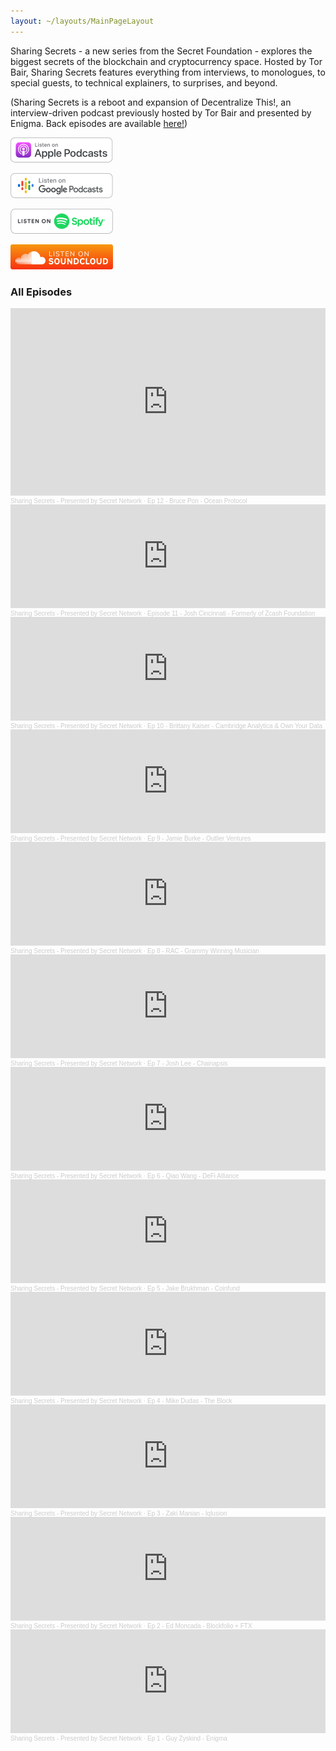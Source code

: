 ```yaml
---
layout: ~/layouts/MainPageLayout
---
```


<template v-slot:title>

## Sharing Secrets Podcast

</template>

<slim-column>

Sharing Secrets - a new series from the Secret Foundation - explores the biggest secrets of the blockchain and cryptocurrency space. Hosted by Tor Bair, Sharing Secrets features everything from interviews, to monologues, to special guests, to technical explainers, to surprises, and beyond.

(Sharing Secrets is a reboot and expansion of Decentralize This!, an interview-driven podcast previously hosted by Tor Bair and presented by Enigma. Back episodes are available [here!](https://soundcloud.com/sharing-secrets))

<grid columns="4" class="podcast-links">

[![](../src/assets/podcasts/listen-on-apple-podcasts.png)](https://podcasts.apple.com/us/podcast/sharing-secrets-presented-by-secret-network/id1438776388)

[![](../src/assets/podcasts/listen-on-google-podcasts.png)](https://podcasts.google.com/feed/aHR0cDovL2ZlZWRzLnNvdW5kY2xvdWQuY29tL3VzZXJzL3NvdW5kY2xvdWQ6dXNlcnM6NTIwNjQ4NzI4L3NvdW5kcy5yc3M=)

[![](../src/assets/podcasts/listen-on-spotify.png)](https://open.spotify.com/show/1TIx9MAFdaQidDVz32EacG)

[![](../src/assets/podcasts/listen-on-soundcloud.png)](https://soundcloud.com/sharing-secrets)

</grid>

</slim-column>

<slim-column class="all-episodes">

### All Episodes
<iframe width="100%" height="300" scrolling="no" frameborder="no" allow="autoplay" src="https://w.soundcloud.com/player/?url=https%3A//api.soundcloud.com/tracks/942455203&color=%23ff5500&auto_play=false&hide_related=false&show_comments=true&show_user=true&show_reposts=false&show_teaser=true"></iframe><div style="font-size: 10px; color: #cccccc;line-break: anywhere;word-break: normal;overflow: hidden;white-space: nowrap;text-overflow: ellipsis; font-family: Interstate,Lucida Grande,Lucida Sans Unicode,Lucida Sans,Garuda,Verdana,Tahoma,sans-serif;font-weight: 100;"><a href="https://soundcloud.com/sharing-secrets" title="Sharing Secrets - Presented by Secret Network" target="_blank" style="color: #cccccc; text-decoration: none;">Sharing Secrets - Presented by Secret Network</a> · <a href="https://soundcloud.com/sharing-secrets/ep-12-bruce-pon-ocean-protocol" title="Ep 12 - Bruce Pon - Ocean Protocol" target="_blank" style="color: #cccccc; text-decoration: none;">Ep 12 - Bruce Pon - Ocean Protocol</a></div>

<iframe width="100%" height="166" scrolling="no" frameborder="no" allow="autoplay" src="https://w.soundcloud.com/player/?url=https%3A//api.soundcloud.com/tracks/935230273&color=%23ff5500&auto_play=false&hide_related=false&show_comments=true&show_user=true&show_reposts=false&show_teaser=true"></iframe><div style="font-size: 10px; color: #cccccc;line-break: anywhere;word-break: normal;overflow: hidden;white-space: nowrap;text-overflow: ellipsis; font-family: Interstate,Lucida Grande,Lucida Sans Unicode,Lucida Sans,Garuda,Verdana,Tahoma,sans-serif;font-weight: 100;"><a href="https://soundcloud.com/sharing-secrets" title="Sharing Secrets - Presented by Secret Network" target="_blank" style="color: #cccccc; text-decoration: none;">Sharing Secrets - Presented by Secret Network</a> · <a href="https://soundcloud.com/sharing-secrets/episode-11-josh-cincinnati-formerly-of-zcash-foundation" title="Episode 11 - Josh Cincinnati - Formerly of Zcash Foundation" target="_blank" style="color: #cccccc; text-decoration: none;">Episode 11 - Josh Cincinnati - Formerly of Zcash Foundation</a></div>


<iframe width="100%" height="166" scrolling="no" frameborder="no" allow="autoplay" src="https://w.soundcloud.com/player/?url=https%3A//api.soundcloud.com/tracks/924436375&color=%23ff5500&auto_play=false&hide_related=false&show_comments=true&show_user=true&show_reposts=false&show_teaser=true"></iframe><div style="font-size: 10px; color: #cccccc;line-break: anywhere;word-break: normal;overflow: hidden;white-space: nowrap;text-overflow: ellipsis; font-family: Interstate,Lucida Grande,Lucida Sans Unicode,Lucida Sans,Garuda,Verdana,Tahoma,sans-serif;font-weight: 100;"><a href="https://soundcloud.com/sharing-secrets" title="Sharing Secrets - Presented by Secret Network" target="_blank" style="color: #cccccc; text-decoration: none;">Sharing Secrets - Presented by Secret Network</a> · <a href="https://soundcloud.com/sharing-secrets/ep-10-brittany-kaiser-cambridge-analytica-own-your-data" title="Ep 10 - Brittany Kaiser - Cambridge Analytica &amp; Own Your Data" target="_blank" style="color: #cccccc; text-decoration: none;">Ep 10 - Brittany Kaiser - Cambridge Analytica &amp; Own Your Data</a></div>


<iframe width="100%" height="166" scrolling="no" frameborder="no" allow="autoplay" src="https://w.soundcloud.com/player/?url=https%3A//api.soundcloud.com/tracks/921008992&color=%23ff5500&auto_play=false&hide_related=false&show_comments=true&show_user=true&show_reposts=false&show_teaser=true"></iframe><div style="font-size: 10px; color: #cccccc;line-break: anywhere;word-break: normal;overflow: hidden;white-space: nowrap;text-overflow: ellipsis; font-family: Interstate,Lucida Grande,Lucida Sans Unicode,Lucida Sans,Garuda,Verdana,Tahoma,sans-serif;font-weight: 100;"><a href="https://soundcloud.com/sharing-secrets" title="Sharing Secrets - Presented by Secret Network" target="_blank" style="color: #cccccc; text-decoration: none;">Sharing Secrets - Presented by Secret Network</a> · <a href="https://soundcloud.com/sharing-secrets/ep-9-jamie-burke-outlier-ventures" title="Ep 9 - Jamie Burke - Outlier Ventures" target="_blank" style="color: #cccccc; text-decoration: none;">Ep 9 - Jamie Burke - Outlier Ventures</a></div>


<iframe width="100%" height="166" scrolling="no" frameborder="no" allow="autoplay" src="https://w.soundcloud.com/player/?url=https%3A//api.soundcloud.com/tracks/917039530&color=%23ff5500&auto_play=false&hide_related=false&show_comments=true&show_user=true&show_reposts=false&show_teaser=true"></iframe><div style="font-size: 10px; color: #cccccc;line-break: anywhere;word-break: normal;overflow: hidden;white-space: nowrap;text-overflow: ellipsis; font-family: Interstate,Lucida Grande,Lucida Sans Unicode,Lucida Sans,Garuda,Verdana,Tahoma,sans-serif;font-weight: 100;"><a href="https://soundcloud.com/sharing-secrets" title="Sharing Secrets - Presented by Secret Network" target="_blank" style="color: #cccccc; text-decoration: none;">Sharing Secrets - Presented by Secret Network</a> · <a href="https://soundcloud.com/sharing-secrets/ep-8-rac-grammy-winning-musician" title="Ep 8 - RAC - Grammy Winning Musician" target="_blank" style="color: #cccccc; text-decoration: none;">Ep 8 - RAC - Grammy Winning Musician</a></div>


<iframe width="100%" height="166" scrolling="no" frameborder="no" allow="autoplay" src="https://w.soundcloud.com/player/?url=https%3A//api.soundcloud.com/tracks/912226969&color=%23ff5500&auto_play=false&hide_related=false&show_comments=true&show_user=true&show_reposts=false&show_teaser=true"></iframe><div style="font-size: 10px; color: #cccccc;line-break: anywhere;word-break: normal;overflow: hidden;white-space: nowrap;text-overflow: ellipsis; font-family: Interstate,Lucida Grande,Lucida Sans Unicode,Lucida Sans,Garuda,Verdana,Tahoma,sans-serif;font-weight: 100;"><a href="https://soundcloud.com/sharing-secrets" title="Sharing Secrets - Presented by Secret Network" target="_blank" style="color: #cccccc; text-decoration: none;">Sharing Secrets - Presented by Secret Network</a> · <a href="https://soundcloud.com/sharing-secrets/ep-7-josh-lee-chainapsis" title="Ep 7 - Josh Lee - Chainapsis" target="_blank" style="color: #cccccc; text-decoration: none;">Ep 7 - Josh Lee - Chainapsis</a></div>


<iframe width="100%" height="166" scrolling="no" frameborder="no" allow="autoplay" src="https://w.soundcloud.com/player/?url=https%3A//api.soundcloud.com/tracks/909404047&color=%23ff5500&auto_play=false&hide_related=false&show_comments=true&show_user=true&show_reposts=false&show_teaser=true"></iframe><div style="font-size: 10px; color: #cccccc;line-break: anywhere;word-break: normal;overflow: hidden;white-space: nowrap;text-overflow: ellipsis; font-family: Interstate,Lucida Grande,Lucida Sans Unicode,Lucida Sans,Garuda,Verdana,Tahoma,sans-serif;font-weight: 100;"><a href="https://soundcloud.com/sharing-secrets" title="Sharing Secrets - Presented by Secret Network" target="_blank" style="color: #cccccc; text-decoration: none;">Sharing Secrets - Presented by Secret Network</a> · <a href="https://soundcloud.com/sharing-secrets/ep-6-qiao-wang-defi-alliance" title="Ep 6 - Qiao Wang - DeFi Alliance" target="_blank" style="color: #cccccc; text-decoration: none;">Ep 6 - Qiao Wang - DeFi Alliance</a></div>

<iframe width="100%" height="166" scrolling="no" frameborder="no" allow="autoplay" src="https://w.soundcloud.com/player/?url=https%3A//api.soundcloud.com/tracks/905775541&color=%23ff5500&auto_play=false&hide_related=false&show_comments=true&show_user=true&show_reposts=false&show_teaser=true"></iframe><div style="font-size: 10px; color: #cccccc;line-break: anywhere;word-break: normal;overflow: hidden;white-space: nowrap;text-overflow: ellipsis; font-family: Interstate,Lucida Grande,Lucida Sans Unicode,Lucida Sans,Garuda,Verdana,Tahoma,sans-serif;font-weight: 100;"><a href="https://soundcloud.com/sharing-secrets" title="Sharing Secrets - Presented by Secret Network" target="_blank" style="color: #cccccc; text-decoration: none;">Sharing Secrets - Presented by Secret Network</a> · <a href="https://soundcloud.com/sharing-secrets/ep-5-jake-brukhman-coinfund" title="Ep 5 - Jake Brukhman - Coinfund" target="_blank" style="color: #cccccc; text-decoration: none;">Ep 5 - Jake Brukhman - Coinfund</a></div>

<iframe width="100%" height="166" scrolling="no" frameborder="no" allow="autoplay" src="https://w.soundcloud.com/player/?url=https%3A//api.soundcloud.com/tracks/900449356&color=%23ff5500&auto_play=false&hide_related=false&show_comments=true&show_user=true&show_reposts=false&show_teaser=true"></iframe><div style="font-size: 10px; color: #cccccc;line-break: anywhere;word-break: normal;overflow: hidden;white-space: nowrap;text-overflow: ellipsis; font-family: Interstate,Lucida Grande,Lucida Sans Unicode,Lucida Sans,Garuda,Verdana,Tahoma,sans-serif;font-weight: 100;"><a href="https://soundcloud.com/sharing-secrets" title="Sharing Secrets - Presented by Secret Network" target="_blank" style="color: #cccccc; text-decoration: none;">Sharing Secrets - Presented by Secret Network</a> · <a href="https://soundcloud.com/sharing-secrets/ep-4-mike-dudas-the-block" title="Ep 4 - Mike Dudas - The Block" target="_blank" style="color: #cccccc; text-decoration: none;">Ep 4 - Mike Dudas - The Block</a></div>

<iframe width="100%" height="166" scrolling="no" frameborder="no" allow="autoplay" src="https://w.soundcloud.com/player/?url=https%3A//api.soundcloud.com/tracks/898290532&color=%23ff5500&auto_play=false&hide_related=false&show_comments=true&show_user=true&show_reposts=false&show_teaser=true"></iframe><div style="font-size: 10px; color: #cccccc;line-break: anywhere;word-break: normal;overflow: hidden;white-space: nowrap;text-overflow: ellipsis; font-family: Interstate,Lucida Grande,Lucida Sans Unicode,Lucida Sans,Garuda,Verdana,Tahoma,sans-serif;font-weight: 100;"><a href="https://soundcloud.com/sharing-secrets" title="Sharing Secrets - Presented by Secret Network" target="_blank" style="color: #cccccc; text-decoration: none;">Sharing Secrets - Presented by Secret Network</a> · <a href="https://soundcloud.com/sharing-secrets/ep-3-zaki-manian-iqlusion" title="Ep 3 - Zaki Manian - Iqlusion" target="_blank" style="color: #cccccc; text-decoration: none;">Ep 3 - Zaki Manian - Iqlusion</a></div>

<iframe width="100%" height="166" scrolling="no" frameborder="no" allow="autoplay" src="https://w.soundcloud.com/player/?url=https%3A//api.soundcloud.com/tracks/897751453&color=%23ff5500&auto_play=false&hide_related=false&show_comments=true&show_user=true&show_reposts=false&show_teaser=true"></iframe><div style="font-size: 10px; color: #cccccc;line-break: anywhere;word-break: normal;overflow: hidden;white-space: nowrap;text-overflow: ellipsis; font-family: Interstate,Lucida Grande,Lucida Sans Unicode,Lucida Sans,Garuda,Verdana,Tahoma,sans-serif;font-weight: 100;"><a href="https://soundcloud.com/sharing-secrets" title="Sharing Secrets - Presented by Secret Network" target="_blank" style="color: #cccccc; text-decoration: none;">Sharing Secrets - Presented by Secret Network</a> · <a href="https://soundcloud.com/sharing-secrets/ep-2-ed-moncada-blockfolio-ftx" title="Ep 2 - Ed Moncada - Blockfolio + FTX" target="_blank" style="color: #cccccc; text-decoration: none;">Ep 2 - Ed Moncada - Blockfolio + FTX</a></div>


<iframe width="100%" height="166" scrolling="no" frameborder="no" allow="autoplay" src="https://w.soundcloud.com/player/?url=https%3A//api.soundcloud.com/tracks/897176956&color=%23ff5500&auto_play=false&hide_related=false&show_comments=true&show_user=true&show_reposts=false&show_teaser=true"></iframe><div style="font-size: 10px; color: #cccccc;line-break: anywhere;word-break: normal;overflow: hidden;white-space: nowrap;text-overflow: ellipsis; font-family: Interstate,Lucida Grande,Lucida Sans Unicode,Lucida Sans,Garuda,Verdana,Tahoma,sans-serif;font-weight: 100;"><a href="https://soundcloud.com/sharing-secrets" title="Sharing Secrets - Presented by Secret Network" target="_blank" style="color: #cccccc; text-decoration: none;">Sharing Secrets - Presented by Secret Network</a> · <a href="https://soundcloud.com/sharing-secrets/ep-1-guy-zyskind-enigma" title="Ep 1 - Guy Zyskind - Enigma" target="_blank" style="color: #cccccc; text-decoration: none;">Ep 1 - Guy Zyskind - Enigma</a></div>

</slim-column>

<style lang="scss">
.grid {
    &.podcast-links {
        grid-column-gap: $gutter;
    }
}
.slim-column {
    &.all-episodes {
        iframe {
            margin-top: $gutter;
        }
    }
}
</style>
